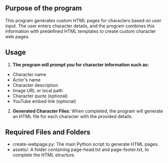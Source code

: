 ## Purpose of the program
This program generates custom HTML pages for characters based on user input. The
user enters character details, and the program combines this information with
predefined HTML templates to create custom character web pages.
## Usage
1. **The program will prompt you for character information such as:**
- Character name
- Actor's name
- Character description
- Image URL or local path
- Character quote (optional)
- YouTube embed link (optional)
2. **Generated Character Files**: When completed, the program will generate an HTML
file for each character with the provided details.
## Required Files and Folders
- create-webpage.py: The main Python script to generate HTML pages.
- assets/: A folder containing page-head.txt and page-footer.txt, to complete the
HTML structure.
